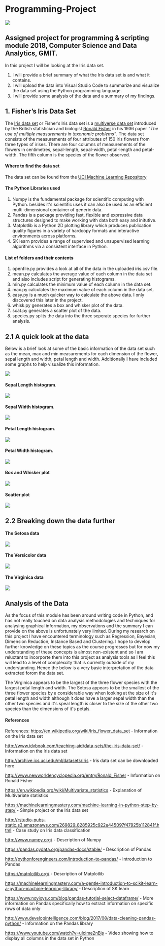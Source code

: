 # Programming-Project
![](Zoolander.jpg)
## Assigned project for programming &amp; scripting module 2018, Computer Science and Data Analytics, GMIT.
In this project I will be looking at the Iris data set. 
1) I will provide a brief summary of what the Iris data set is and what it contains. 
2) I will upload the data into Visual Studio Code to summarize and visualize the data set using the Python programming language.
3) I will provide some analysis of the data and a summary of my findings.

## 1. Fisher’s Iris Data Set

The [Iris data set](https://en.wikipedia.org/wiki/Iris_flower_data_set) or Fisher’s Iris data set is a [multiverse data set](https://en.wikipedia.org/wiki/Multivariate_statistics) introduced by the British statistician and biologist [Ronald Fisher](http://www.newworldencyclopedia.org/entry/Ronald_Fisher) in his 1936 paper *“The use of multiple measurements in taxonomic problems”*.
The data set consists of the measurements of four attributes of 150 iris flowers from three types of irises. There are four columns of measurements of the flowers in centimetres, sepal-length, sepal-width, petal-length and petal-width. The fifth column is the species of the flower observed.

#### Where to find the data set

The data set can be found from the [UCI Machine Learning Repository](https://archive.ics.uci.edu/ml/datasets/iris) 

#### The Python Libraries used

1) Numpy is the fundamental package for scientific computing with Python. besides it's scientific uses it can also be used as an efficient multi-dimensional container of generic data.
2) Pandas is a package providing fast, flexible and expressive data structures designed to make working with data both easy and initutive.
3) Matplotlib is a Python 2D plotting library which produces publication quality figures in a variety of hardcopy formats and interactive environments across platforms.
4) SK learn provides a range of supervised and unsupervised learning algorithms via a consistent interface in Python.


#### List of folders and their contents

1) openfile.py provides a look at all of the data in the uploaded iris.csv file.
2) mean.py calculates the average value of each column in the data set and also includes script for generating histograms.
3) min.py calculates the minimum value of each column in the data set.
4) max.py calculates the maximum value of each column in the data set.
5) easy.py is a much quicker way to calculate the above data. I only discovered this later in the project.
6) whisk.py generates a box and whisker plot of the data.
7) scat.py generates a scatter plot of the data.
8) species.py splits the data into the three seperate species for further analysis.


## 2.1 A quick look at the data

Below is a brief look at some of the basic information of the data set such as the mean, max and min measurements for each dimension of the flower, sepal length and width, petal length and width. Additionally I have included some graphs to help visualize this information. 

![](Describe.JPG)
     
#### Sepal Length histogram.
 
 ![](Col1hist.png)
     
#### Sepal Width histogram.

![](Col2hist.png)

#### Petal Length histogram.

![](Col3hist.png)

#### Petal Width histogram.

![](Col4.hist.png)

#### Box and Whisker plot

![](whisker.png)

#### Scatter plot

![](scat.png)

## 2.2 Breaking down the data further
#### The Setosa data

![](seto.JPG)

#### The Versicolor data

![](versi.JPG)

#### The Virginica data

![](virgi.JPG)

## Analysis of the Data

As the focus of this module has been around writing code in Python, and has not really touched on data analysis methodologies and techniques for analysing graphical information, my observations and the summary I can provide on the above is unfortunately very limited. During my research on this project I have encountered terminology such as Regression, Bayesian, Dimension Reduction, Instance Based and Clustering. I hope to develop further knowledge on these topics as the course progresses but for now my understanding of these concepts is almost non-existent and so I am reluctant to incorporte them into this project as analysis tools as I feel this will lead to a level of complexcity that is currently outside of my understanding. Hence the below is a very basic interpretation of the data extracted forom the data set.

The Virginica appears to be the largest of the three flower species with the largest petal length and width. 
The Setosa appears to be the smallest of the three flower species by a considerable way when looking at the size of it's petal length and width although it does have a larger sepal width than the other two species and it's speal length is closer to the size of the other two species than the dimensions of it's petals.



#### References
References:
https://en.wikipedia.org/wiki/Iris_flower_data_set - Information on the Iris data set

http://www.idvbook.com/teaching-aid/data-sets/the-iris-data-set/ - Information on the Iris data set

http://archive.ics.uci.edu/ml/datasets/Iris - Iris data set can be downloaded here

http://www.newworldencyclopedia.org/entry/Ronald_Fisher - Information on Ronald Fisher

https://en.wikipedia.org/wiki/Multivariate_statistics - Explanation of Multivariate statistics

https://machinelearningmastery.com/machine-learning-in-python-step-by-step/ - Simple project on the Iris data set

http://rstudio-pubs-static.s3.amazonaws.com/269829_8285925c922e445097f47925b112841f.html - Case study on Iris data classification

http://www.numpy.org/ - Description of Numpy

https://pandas.pydata.org/pandas-docs/stable/ - Description of Pandas

http://pythonforengineers.com/introduction-to-pandas/ - Introduction to Pandas

https://matplotlib.org/ - Description of Matplotlib

https://machinelearningmastery.com/a-gentle-introduction-to-scikit-learn-a-python-machine-learning-library/ - Description of SK learn

https://www.novixys.com/blog/pandas-tutorial-select-dataframe/ - More information on Pandas specifically how to extract information on specific rows of data only

http://www.developintelligence.com/blog/2017/08/data-cleaning-pandas-python/ - Information on the Pandas library

https://www.youtube.com/watch?v=uIcime2nBjs - Video showing how to display all columns in the data set in Python







